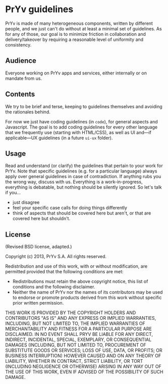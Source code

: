# PrYv guidelines

PrYv is made of many heterogeneous components, written by different people, and we just can't do without at least a minimal set of guidelines. As for any of those, our goal is to minimize friction in collaboration and delivery/takeover by requiring a reasonable level of uniformity and consistency.


## Audience

Everyone working on PrYv apps and services, either internally or on mandate from us.


## Contents

We try to be brief and terse, keeping to guidelines themselves and avoiding the rationales behind.

For now we just have coding guidelines (in `code`), for general aspects and Javascript. The goal is to add coding guidelines for every other language that we frequently use (starting with HTML/CSS), as well as UI and—if applicable—UX guidelines (in a future `ui-ux` folder).


## Usage

Read and understand (or clarify) the guidelines that pertain to your work for PrYv. Note that specific guidelines (e.g. for a particular language) always apply over general guidelines in case of contradiction. If anything rubs you the wrong way, discuss with us. Everything is a work-in-progress, everything is debatable, but nothing should be silently ignored. So let's talk if you...

- just disagree
- feel your specific case calls for doing things differently
- think of aspects that should be covered here but aren't, or that are covered here but shouldn't.


## License

(Revised BSD license, adapted.)

Copyright (c) 2013, PrYv S.A. All rights reserved.

Redistribution and use of this work, with or without modification, are permitted provided that the following conditions are met:

* Redistributions must retain the above copyright notice, this list of conditions and the following disclaimer.
* Neither the name of PrYv nor the names of its contributors may be used to endorse or promote products derived from this work without specific prior written permission.

THIS WORK IS PROVIDED BY THE COPYRIGHT HOLDERS AND CONTRIBUTORS "AS IS" AND ANY EXPRESS OR IMPLIED WARRANTIES, INCLUDING, BUT NOT LIMITED TO, THE IMPLIED WARRANTIES OF MERCHANTABILITY AND FITNESS FOR A PARTICULAR PURPOSE ARE DISCLAIMED. IN NO EVENT SHALL PRYV BE LIABLE FOR ANY DIRECT, INDIRECT, INCIDENTAL, SPECIAL, EXEMPLARY, OR CONSEQUENTIAL DAMAGES (INCLUDING, BUT NOT LIMITED TO, PROCUREMENT OF SUBSTITUTE GOODS OR SERVICES; LOSS OF USE, DATA, OR PROFITS; OR BUSINESS INTERRUPTION) HOWEVER CAUSED AND ON ANY THEORY OF LIABILITY, WHETHER IN CONTRACT, STRICT LIABILITY, OR TORT (INCLUDING NEGLIGENCE OR OTHERWISE) ARISING IN ANY WAY OUT OF THE USE OF THIS WORK, EVEN IF ADVISED OF THE POSSIBILITY OF SUCH DAMAGE.
